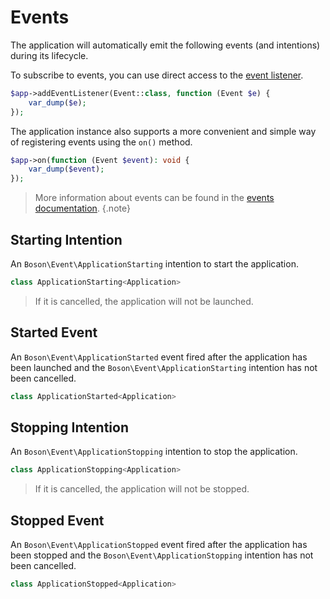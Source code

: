 # Events

The application will automatically emit the following events (and intentions)
during its lifecycle.

To subscribe to events, you can use direct access to the
[event listener](../02.architecture/events.md#event-listener).

```php
$app->addEventListener(Event::class, function (Event $e) {
    var_dump($e);
});
```

The application instance also supports a more convenient and simple way of
registering events using the `on()` method.

```php
$app->on(function (Event $event): void {
    var_dump($event);
});
```

> More information about events can be found in the
> [events documentation](../02.architecture/events.md).
{.note}


## Starting Intention

An `Boson\Event\ApplicationStarting` intention to start the application.

```php
class ApplicationStarting<Application>
```

> If it is cancelled, the application will not be launched.


## Started Event

An `Boson\Event\ApplicationStarted` event fired after the application has been
launched and the `Boson\Event\ApplicationStarting` intention has not been
cancelled.

```php
class ApplicationStarted<Application>
```

## Stopping Intention

An `Boson\Event\ApplicationStopping` intention to stop the application.

```php
class ApplicationStopping<Application>
```

> If it is cancelled, the application will not be stopped.


## Stopped Event

An `Boson\Event\ApplicationStopped` event fired after the application has been
stopped and the `Boson\Event\ApplicationStopping` intention has not been
cancelled.

```php
class ApplicationStopped<Application>
```
